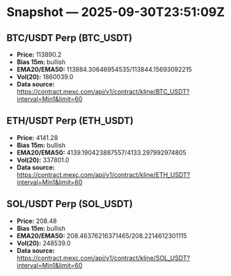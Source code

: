# Snapshot — 2025-09-30T23:51:09Z

## BTC/USDT Perp (BTC_USDT)
- **Price:** 113890.2
- **Bias 15m:** bullish
- **EMA20/EMA50:** 113884.30646954535/113844.15693092215
- **Vol(20):** 1860039.0
- **Data source:** https://contract.mexc.com/api/v1/contract/kline/BTC_USDT?interval=Min1&limit=60

## ETH/USDT Perp (ETH_USDT)
- **Price:** 4141.28
- **Bias 15m:** bullish
- **EMA20/EMA50:** 4139.190423887557/4133.297992974805
- **Vol(20):** 337801.0
- **Data source:** https://contract.mexc.com/api/v1/contract/kline/ETH_USDT?interval=Min1&limit=60

## SOL/USDT Perp (SOL_USDT)
- **Price:** 208.48
- **Bias 15m:** bullish
- **EMA20/EMA50:** 208.46376216371465/208.2214612301115
- **Vol(20):** 248539.0
- **Data source:** https://contract.mexc.com/api/v1/contract/kline/SOL_USDT?interval=Min1&limit=60
